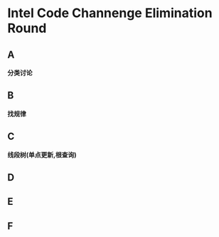 # Intel Code Channenge Elimination Round

## A
**分类讨论**

## B
**找规律**

## C
**线段树(单点更新,根查询)**

## D
## E
## F

